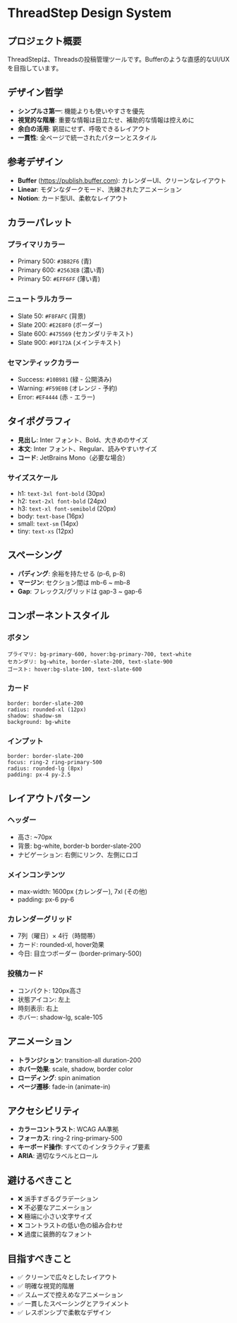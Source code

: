 # ThreadStep Design System

## プロジェクト概要
ThreadStepは、Threadsの投稿管理ツールです。Bufferのような直感的なUI/UXを目指しています。

## デザイン哲学
- **シンプルさ第一**: 機能よりも使いやすさを優先
- **視覚的な階層**: 重要な情報は目立たせ、補助的な情報は控えめに
- **余白の活用**: 窮屈にせず、呼吸できるレイアウト
- **一貫性**: 全ページで統一されたパターンとスタイル

## 参考デザイン
- **Buffer** (https://publish.buffer.com): カレンダーUI、クリーンなレイアウト
- **Linear**: モダンなダークモード、洗練されたアニメーション
- **Notion**: カード型UI、柔軟なレイアウト

## カラーパレット
### プライマリカラー
- Primary 500: `#3B82F6` (青)
- Primary 600: `#2563EB` (濃い青)
- Primary 50: `#EFF6FF` (薄い青)

### ニュートラルカラー
- Slate 50: `#F8FAFC` (背景)
- Slate 200: `#E2E8F0` (ボーダー)
- Slate 600: `#475569` (セカンダリテキスト)
- Slate 900: `#0F172A` (メインテキスト)

### セマンティックカラー
- Success: `#10B981` (緑 - 公開済み)
- Warning: `#F59E0B` (オレンジ - 予約)
- Error: `#EF4444` (赤 - エラー)

## タイポグラフィ
- **見出し**: Inter フォント、Bold、大きめのサイズ
- **本文**: Inter フォント、Regular、読みやすいサイズ
- **コード**: JetBrains Mono（必要な場合）

### サイズスケール
- h1: `text-3xl font-bold` (30px)
- h2: `text-2xl font-bold` (24px)
- h3: `text-xl font-semibold` (20px)
- body: `text-base` (16px)
- small: `text-sm` (14px)
- tiny: `text-xs` (12px)

## スペーシング
- **パディング**: 余裕を持たせる (p-6, p-8)
- **マージン**: セクション間は mb-6 ~ mb-8
- **Gap**: フレックス/グリッドは gap-3 ~ gap-6

## コンポーネントスタイル

### ボタン
```
プライマリ: bg-primary-600, hover:bg-primary-700, text-white
セカンダリ: bg-white, border-slate-200, text-slate-900
ゴースト: hover:bg-slate-100, text-slate-600
```

### カード
```
border: border-slate-200
radius: rounded-xl (12px)
shadow: shadow-sm
background: bg-white
```

### インプット
```
border: border-slate-200
focus: ring-2 ring-primary-500
radius: rounded-lg (8px)
padding: px-4 py-2.5
```

## レイアウトパターン

### ヘッダー
- 高さ: ~70px
- 背景: bg-white, border-b border-slate-200
- ナビゲーション: 右側にリンク、左側にロゴ

### メインコンテンツ
- max-width: 1600px (カレンダー), 7xl (その他)
- padding: px-6 py-6

### カレンダーグリッド
- 7列（曜日）× 4行（時間帯）
- カード: rounded-xl, hover効果
- 今日: 目立つボーダー (border-primary-500)

### 投稿カード
- コンパクト: 120px高さ
- 状態アイコン: 左上
- 時刻表示: 右上
- ホバー: shadow-lg, scale-105

## アニメーション
- **トランジション**: transition-all duration-200
- **ホバー効果**: scale, shadow, border color
- **ローディング**: spin animation
- **ページ遷移**: fade-in (animate-in)

## アクセシビリティ
- **カラーコントラスト**: WCAG AA準拠
- **フォーカス**: ring-2 ring-primary-500
- **キーボード操作**: すべてのインタラクティブ要素
- **ARIA**: 適切なラベルとロール

## 避けるべきこと
- ❌ 派手すぎるグラデーション
- ❌ 不必要なアニメーション
- ❌ 極端に小さい文字サイズ
- ❌ コントラストの低い色の組み合わせ
- ❌ 過度に装飾的なフォント

## 目指すべきこと
- ✅ クリーンで広々としたレイアウト
- ✅ 明確な視覚的階層
- ✅ スムーズで控えめなアニメーション
- ✅ 一貫したスペーシングとアライメント
- ✅ レスポンシブで柔軟なデザイン
